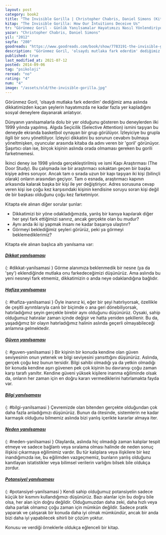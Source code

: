 ```yaml
---
layout: post
category: book2
title: "The Invisible Gorilla | Christopher Chabris, Daniel Simons (Kitap)"
kitap: "The Invisible Gorilla: How Our İntuitions Deceive Us"
tr: "Görünmez Goril - Günlük Yanılsamalar Hayatımızı Nasıl Yönlendiriyor?"
yazar: "Christopher Chabris, Daniel Simons"
yil: "2012"
sayfa: "280"
goodreads: "https://www.goodreads.com/book/show/7783191-the-invisible-gorilla"
description: "Görünmez Goril, 'olsaydı mutlaka fark ederdim' dediğimiz ama aslında dikkatimizden kaçan şeyleri sosyal deneylerle anlatıyor."
published: true
last_modified_at: 2021-07-12
posted: 2014-09-06
tag: "psikoloji"
reread: "no"
rating: "4"
num: "4"
image: "/assets/old/the-invisible-gorilla.jpg"
---
```


Görünmez Goril, 'olsaydı mutlaka fark ederdim' dediğimiz ama aslında dikkatimizden kaçan şeylerin hayatımızda ne kadar fazla yer kapladığını sosyal deneylere dayanarak anlatıyor.

Dünyanın yanılsamalarla dolu bir yer olduğunu gösteren bu deneylerden ilki 1999 yılında yapılmış. Algıda Seçicilik (Selective Attention) ismini taşıyan bu deneyde ekranda basketbol oynayan bir grup görülüyor. İzleyiciye bu grupla ilgili bir soru yöneltiliyor. İzleyici dikkatini bu sorunun cevabını bulmaya yöneltmişken, oyuncular arasında kitaba da adını veren bir 'goril' görünüyor. Şaşırtıcı olan ise, birçok kişinin aslında orada olmaması gereken bu gorili farketmemesi.

İkinci deney ise 1998 yılında gerçekleştirilmiş ve ismi Kapı Araştırması (The Door Study). Bu çalışmada ise bir araştırmacı sokaktan geçen bir başka kişiye adres soruyor. Ancak tam o sırada uzun bir kapı taşıyan iki kişi (bilinçli olarak) onların arasından geçiyor. Tam o esnada, araştırmacı kapının arkasında kalarak başka bir kişi ile yer değiştiriyor. Adres sorusuna cevap veren kişi ise çoğu kez karşısındaki kişinin kendisine soruyu soran kişi değil de bir başkası olduğunu çoğu kez farketmiyor.

Kitapta ele alınan diğer sorular şunlar:

- Dikkatimizi bir yöne odakladığımızda, yanlış bir kanıya kapılarak diğer her şeyi fark ettiğimizi sanırız, ancak gerçekte olan bu mudur?
- Aynı anda iki işi yapmak insanı ne kadar başarıya ulaştırır?
- Görmeyi beklediğimiz şeyleri görürüz, peki ya görmeyi beklemediklerimiz?

Kitapta ele alınan başlıca altı yanılsama var:

##### [Dikkat yanılsaması](#dikkat-yanilsamasi)

{: #dikkat-yanilsamasi }
Görme alanımıza beklenmedik bir nesne (ya da 'şey') eklendiğinde mutlaka onu farkedeceğimizi düşünürüz. Ama aslında bu yeni nesneyi fark etmemiz, dikkatimizin o anda neye odaklandığına bağlıdır.

##### [Hafiza yanılsaması](#hafiza-yanilsamasi)

{: #hafiza-yanilsamasi }
Öyle inanırız ki, eğer bir şeyi hatırlıyorsak, özellikle de çeşitli ayrıntılarıyla canlı bir biçimde o ana geri dönebiliyorsak, hatırladığımız şeyin gerçekle birebir aynı olduğunu düşünürüz. Oysaki, sahip olduğumuz hatıralar zaman içinde değişir ve hatta yeniden şekillenir. Bu da, yaşadığımız bir olayın hatırladığımız halinin aslında geçerli olmayabileceği anlamına gelmektedir.

##### [Güven yanılsaması](#guven-yanilsamasi)

{: #guven-yanilsamasi }
Bir kişinin bir konuda kendine olan güven seviyesinin onun yetenek ve bilgi seviyesini yansıttığını düşünürüz. Aslında, gerçek çoğu kez bunun tersidir. Bilgi sahibi olmadığı ya da yetkin olmadığı bir konuda kendine aşırı güvenen pek çok kişinin bu davranışı çoğu zaman karşı tarafı yanıltır. Kendine güveni yüksek kişilere inanma eğiliminde olsak da, onların her zaman için en doğru kararı vermediklerini hatırlamakta fayda var.

##### [Bilgi yanılsaması](#bilgi-yanilsamasi)

{: #bilgi-yanilsamasi }
Çevremizde olan bitenden gerçekte olduğundan çok daha fazla anladığımızı düşünürüz. Bunun da ötesinde, sistemlerin ne kadar karmaşık olduğunu bilmemiz aslında bizi yanlış içerikte kararlar almaya iter.

##### [Neden yanılsaması](#neden-yanilsamasi)

{: #neden-yanilsamasi }
Olaylarda, aslında hiç olmadığı zaman kalıplar tespit etmeye ve sadece bağlantı veya sıralama olması halinde de neden sonuç ilişkisi çıkarmaya eğilimimiz vardır. Bu tür kalıplara veya ilişkilere bir kez inandığımızda ise, bu eğilimden vazgeçmemiz, bunların yanlış olduğunu kanıtlayan istatistikler veya bilimsel verilerin varlığını bilsek bile oldukça zordur.

##### [Potansiyel yanılsaması](#potansiyel-yanilsamasi)

{: #potansiyel-yanilsamasi }
Kendi sahip olduğumuz potansiyelin sadece küçük bir kısmını kullandığımızı düşünürüz. Bazı alanlar için bu doğru bile olsa, her alan için doğru değildir. Olduğumuzdan daha zeki, daha hızlı veya daha parlak olmamız çoğu zaman için mümkün değildir. Sadece pratik yaparak ve çalışarak bir konuda daha iyi olmak mümkündür, ancak bir anda bizi daha iyi yapabilecek sihirli bir çözüm yoktur.

Konusu ve verdiği örneklerle oldukça eğlenceli bir kitap.
